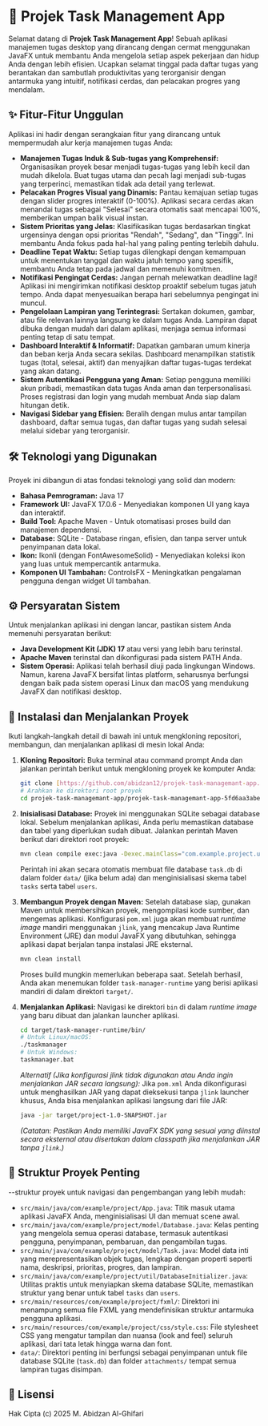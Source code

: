 # 🚀 Projek Task Management App

Selamat datang di **Projek Task Management App**! Sebuah aplikasi manajemen tugas desktop yang dirancang dengan cermat menggunakan JavaFX untuk membantu Anda mengelola setiap aspek pekerjaan dan hidup Anda dengan lebih efisien. Ucapkan selamat tinggal pada daftar tugas yang berantakan dan sambutlah produktivitas yang terorganisir dengan antarmuka yang intuitif, notifikasi cerdas, dan pelacakan progres yang mendalam.

## ✨ Fitur-Fitur Unggulan

Aplikasi ini hadir dengan serangkaian fitur yang dirancang untuk mempermudah alur kerja manajemen tugas Anda:

* **Manajemen Tugas Induk & Sub-tugas yang Komprehensif:** Organisasikan proyek besar menjadi tugas-tugas yang lebih kecil dan mudah dikelola. Buat tugas utama dan pecah lagi menjadi sub-tugas yang terperinci, memastikan tidak ada detail yang terlewat.
* **Pelacakan Progres Visual yang Dinamis:** Pantau kemajuan setiap tugas dengan slider progres interaktif (0-100%). Aplikasi secara cerdas akan menandai tugas sebagai "Selesai" secara otomatis saat mencapai 100%, memberikan umpan balik visual instan.
* **Sistem Prioritas yang Jelas:** Klasifikasikan tugas berdasarkan tingkat urgensinya dengan opsi prioritas "Rendah", "Sedang", dan "Tinggi". Ini membantu Anda fokus pada hal-hal yang paling penting terlebih dahulu.
* **Deadline Tepat Waktu:** Setiap tugas dilengkapi dengan kemampuan untuk menentukan tanggal dan waktu jatuh tempo yang spesifik, membantu Anda tetap pada jadwal dan memenuhi komitmen.
* **Notifikasi Pengingat Cerdas:** Jangan pernah melewatkan deadline lagi! Aplikasi ini mengirimkan notifikasi desktop proaktif sebelum tugas jatuh tempo. Anda dapat menyesuaikan berapa hari sebelumnya pengingat ini muncul.
* **Pengelolaan Lampiran yang Terintegrasi:** Sertakan dokumen, gambar, atau file relevan lainnya langsung ke dalam tugas Anda. Lampiran dapat dibuka dengan mudah dari dalam aplikasi, menjaga semua informasi penting tetap di satu tempat.
* **Dashboard Interaktif & Informatif:** Dapatkan gambaran umum kinerja dan beban kerja Anda secara sekilas. Dashboard menampilkan statistik tugas (total, selesai, aktif) dan menyajikan daftar tugas-tugas terdekat yang akan datang.
* **Sistem Autentikasi Pengguna yang Aman:** Setiap pengguna memiliki akun pribadi, memastikan data tugas Anda aman dan terpersonalisasi. Proses registrasi dan login yang mudah membuat Anda siap dalam hitungan detik.
* **Navigasi Sidebar yang Efisien:** Beralih dengan mulus antar tampilan dashboard, daftar semua tugas, dan daftar tugas yang sudah selesai melalui sidebar yang terorganisir.

## 🛠️ Teknologi yang Digunakan

Proyek ini dibangun di atas fondasi teknologi yang solid dan modern:

* **Bahasa Pemrograman:** Java 17
* **Framework UI:** JavaFX 17.0.6 - Menyediakan komponen UI yang kaya dan interaktif.
* **Build Tool:** Apache Maven - Untuk otomatisasi proses build dan manajemen dependensi.
* **Database:** SQLite - Database ringan, efisien, dan tanpa server untuk penyimpanan data lokal.
* **Ikon:** Ikonli (dengan FontAwesomeSolid) - Menyediakan koleksi ikon yang luas untuk mempercantik antarmuka.
* **Komponen UI Tambahan:** ControlsFX - Meningkatkan pengalaman pengguna dengan widget UI tambahan.

## ⚙️ Persyaratan Sistem

Untuk menjalankan aplikasi ini dengan lancar, pastikan sistem Anda memenuhi persyaratan berikut:

* **Java Development Kit (JDK) 17** atau versi yang lebih baru terinstal.
* **Apache Maven** terinstal dan dikonfigurasi pada sistem PATH Anda.
* **Sistem Operasi:** Aplikasi telah berhasil diuji pada lingkungan Windows. Namun, karena JavaFX bersifat lintas platform, seharusnya berfungsi dengan baik pada sistem operasi Linux dan macOS yang mendukung JavaFX dan notifikasi desktop.

## 🚀 Instalasi dan Menjalankan Proyek

Ikuti langkah-langkah detail di bawah ini untuk mengkloning repositori, membangun, dan menjalankan aplikasi di mesin lokal Anda:

1.  **Kloning Repositori:**
    Buka terminal atau command prompt Anda dan jalankan perintah berikut untuk mengkloning proyek ke komputer Anda:
    ```bash
    git clone [https://github.com/abidzan12/projek-task-managemant-app.git](https://github.com/abidzan12/projek-task-managemant-app.git)
    # Arahkan ke direktori root proyek
    cd projek-task-managemant-app/projek-task-managemant-app-5fd6aa3abe6aa433e6b837aac157fd8f774baf06/
    ```

2.  **Inisialisasi Database:**
    Proyek ini menggunakan SQLite sebagai database lokal. Sebelum menjalankan aplikasi, Anda perlu memastikan database dan tabel yang diperlukan sudah dibuat. Jalankan perintah Maven berikut dari direktori root proyek:
    ```bash
    mvn clean compile exec:java -Dexec.mainClass="com.example.project.util.DatabaseInitializer"
    ```
    Perintah ini akan secara otomatis membuat file database `task.db` di dalam folder `data/` (jika belum ada) dan menginisialisasi skema tabel `tasks` serta tabel `users`.

3.  **Membangun Proyek dengan Maven:**
    Setelah database siap, gunakan Maven untuk membersihkan proyek, mengompilasi kode sumber, dan mengemas aplikasi. Konfigurasi `pom.xml` juga akan membuat *runtime image* mandiri menggunakan `jlink`, yang mencakup Java Runtime Environment (JRE) dan modul JavaFX yang dibutuhkan, sehingga aplikasi dapat berjalan tanpa instalasi JRE eksternal.
    ```bash
    mvn clean install
    ```
    Proses build mungkin memerlukan beberapa saat. Setelah berhasil, Anda akan menemukan folder `task-manager-runtime` yang berisi aplikasi mandiri di dalam direktori `target/`.

4.  **Menjalankan Aplikasi:**
    Navigasi ke direktori `bin` di dalam *runtime image* yang baru dibuat dan jalankan launcher aplikasi.
    ```bash
    cd target/task-manager-runtime/bin/
    # Untuk Linux/macOS:
    ./taskmanager
    # Untuk Windows:
    taskmanager.bat
    ```
    *Alternatif (Jika konfigurasi jlink tidak digunakan atau Anda ingin menjalankan JAR secara langsung):*
    Jika `pom.xml` Anda dikonfigurasi untuk menghasilkan JAR yang dapat dieksekusi tanpa `jlink` launcher khusus, Anda bisa menjalankan aplikasi langsung dari file JAR:
    ```bash
    java -jar target/project-1.0-SNAPSHOT.jar
    ```
    *(Catatan: Pastikan Anda memiliki JavaFX SDK yang sesuai yang diinstal secara eksternal atau disertakan dalam classpath jika menjalankan JAR tanpa `jlink`.)*

## 📁 Struktur Proyek Penting

--struktur proyek untuk navigasi dan pengembangan yang lebih mudah:

* `src/main/java/com/example/project/App.java`: Titik masuk utama aplikasi JavaFX Anda, menginisialisasi UI dan memuat scene awal.
* `src/main/java/com/example/project/model/Database.java`: Kelas penting yang mengelola semua operasi database, termasuk autentikasi pengguna, penyimpanan, pembaruan, dan pengambilan tugas.
* `src/main/java/com/example/project/model/Task.java`: Model data inti yang merepresentasikan objek tugas, lengkap dengan properti seperti nama, deskripsi, prioritas, progres, dan lampiran.
* `src/main/java/com/example/project/util/DatabaseInitializer.java`: Utilitas praktis untuk menyiapkan skema database SQLite, memastikan struktur yang benar untuk tabel `tasks` dan `users`.
* `src/main/resources/com/example/project/fxml/`: Direktori ini menampung semua file FXML yang mendefinisikan struktur antarmuka pengguna aplikasi.
* `src/main/resources/com/example/project/css/style.css`: File stylesheet CSS yang mengatur tampilan dan nuansa (look and feel) seluruh aplikasi, dari tata letak hingga warna dan font.
* `data/`: Direktori penting ini berfungsi sebagai penyimpanan untuk file database SQLite (`task.db`) dan folder `attachments/` tempat semua lampiran tugas disimpan.


## 📄 Lisensi

Hak Cipta (c) 2025 M. Abidzan Al-Ghifari
